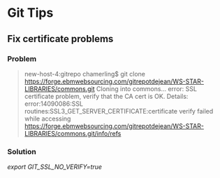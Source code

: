 # Git Tips

## Fix certificate problems

### Problem 
> new-host-4:gitrepo chamerling$ git clone https://forge.ebmwebsourcing.com/gitrepotdejean/WS-STAR-LIBRARIES/commons.git
> Cloning into commons...
> error: SSL certificate problem, verify that the CA cert is OK. Details:
> error:14090086:SSL routines:SSL3_GET_SERVER_CERTIFICATE:certificate verify failed while accessing https://forge.ebmwebsourcing.com/gitrepotdejean/WS-STAR-LIBRARIES/commons.git/info/refs

### Solution
*export GIT_SSL_NO_VERIFY=true*